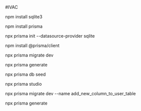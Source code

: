 #IVAC


npm install sqlite3

npm install prisma

npx prisma init --datasource-provider sqlite

npm install @prisma/client




npx prisma migrate dev

npx prisma generate

npx prisma db seed


npx prisma studio


npx prisma migrate dev --name add_new_column_to_user_table

npx prisma generate